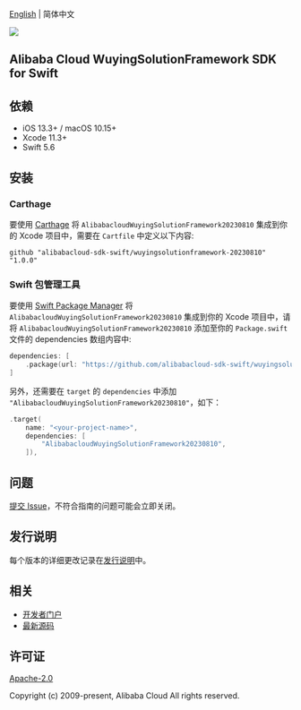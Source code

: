 [English](README.md) | 简体中文

![](https://aliyunsdk-pages.alicdn.com/icons/AlibabaCloud.svg)

## Alibaba Cloud WuyingSolutionFramework SDK for Swift

## 依赖

- iOS 13.3+ / macOS 10.15+
- Xcode 11.3+
- Swift 5.6

## 安装

### Carthage

要使用 [Carthage](https://github.com/Carthage/Carthage) 将 `AlibabacloudWuyingSolutionFramework20230810` 集成到你的 Xcode 项目中，需要在 `Cartfile` 中定义以下内容:

```ogdl
github "alibabacloud-sdk-swift/wuyingsolutionframework-20230810" "1.0.0"
```

### Swift 包管理工具

要使用 [Swift Package Manager](https://swift.org/package-manager/) 将 `AlibabacloudWuyingSolutionFramework20230810` 集成到你的 Xcode 项目中，请将 `AlibabacloudWuyingSolutionFramework20230810` 添加至你的 `Package.swift` 文件的 dependencies 数组内容中:

```swift
dependencies: [
    .package(url: "https://github.com/alibabacloud-sdk-swift/wuyingsolutionframework-20230810.git", from: "1.0.0")
]
```

另外，还需要在 `target` 的 `dependencies` 中添加 `"AlibabacloudWuyingSolutionFramework20230810"`，如下：

```swift
.target(
    name: "<your-project-name>",
    dependencies: [
        "AlibabacloudWuyingSolutionFramework20230810",
    ]),
```

## 问题

[提交 Issue](https://github.com/alibabacloud-sdk-swift/wuyingsolutionframework-20230810/issues/new)，不符合指南的问题可能会立即关闭。

## 发行说明

每个版本的详细更改记录在[发行说明](./ChangeLog.txt)中。

## 相关

* [开发者门户](https://next.api.aliyun.com/home)
* [最新源码](https://github.com/alibabacloud-sdk-swift/wuyingsolutionframework-20230810)

## 许可证

[Apache-2.0](http://www.apache.org/licenses/LICENSE-2.0)

Copyright (c) 2009-present, Alibaba Cloud All rights reserved.
